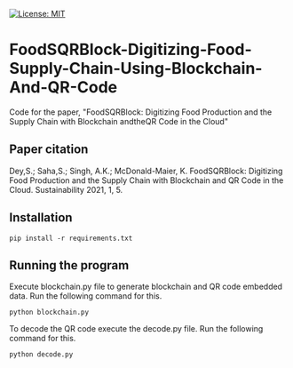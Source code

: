 [![License: MIT](https://img.shields.io/badge/License-MIT-red.svg)](https://github.com/somdipdey/Encrypted_QR_Code/blob/master/LICENSE)

# FoodSQRBlock-Digitizing-Food-Supply-Chain-Using-Blockchain-And-QR-Code
Code for the paper, "FoodSQRBlock: Digitizing Food Production and the Supply Chain with Blockchain andtheQR Code in the Cloud"

## Paper citation

Dey,S.; Saha,S.; Singh, A.K.; McDonald-Maier, K. FoodSQRBlock: Digitizing Food Production and the Supply Chain with Blockchain and QR Code in the Cloud. Sustainability 2021, 1, 5.

## Installation

```
pip install -r requirements.txt
```

## Running the program

Execute blockchain.py file to generate blockchain and QR code embedded data. Run the following command for this.

```
python blockchain.py
```

To decode the QR code execute the decode.py file. Run the following command for this.

```
python decode.py
```
